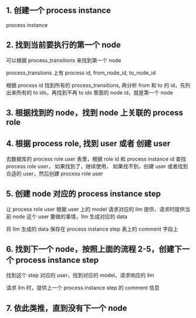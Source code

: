 ## 1. 创建一个 process instance
process instance 

## 2. 找到当前要执行的第一个 node
可以根据 process_transitions 来找到第一个 node

process_transtions 上有 process id, from_node_id, to_node_id

根据 process id 找到所有的 process_transitions, 再分析 from 和 to 的 id，先列出来所有的 to ids，再找到不再 to ids 里面的 node id，就是第一个 node

## 3. 根据找到的 node，找到 node 上关联的 process role

## 4. 根据 process role, 找到 user 或者 创建 user
去数据库的 process role user 表里，根据 role id 和 process instance id 查找 process role user，
如果找到了，继续使用，
如果找不到，创建 user 或者找到合适的 user，然后创建 process role user

## 5. 创建 node 对应的 process instance step
让 process role user 根据 user 上的 model 请求对应的 llm 提供，请求时提供当前 node 这个 user 要做的事情，llm 生成对应的 data

将 llm 生成的 data 保存在 process instance step 表上的 comment 字段上

## 6. 找到下一个 node，按照上面的流程 2-5，创建下一个 process instance step
找到这个 step 对应的 user，找到对应的 model，请求响应的 llm

请求 llm 时，提供上一个 process instance step 的 comment 信息

## 7. 依此类推，直到没有下一个 node
